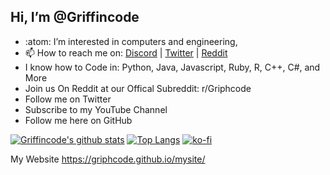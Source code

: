Hi, I’m @Griffincode
-----
- :atom: I’m interested in computers and engineering,  
- 📫 How to reach me on: [Discord](https://dsc.gg/griffincode) | [Twitter](https://twitter.com/Griffincode2) | [Reddit](https://www.reddit.com/user/Griffincode21)
- I know how to Code in: Python, Java, Javascript, Ruby, R, C++, C#, and More
- Join us On Reddit at our Offical Subreddit: r/Griphcode
- Follow me on Twitter 
- Subscribe to my YouTube Channel
- Follow me here on GitHub

[![Griffincode's github stats](https://github-readme-stats.vercel.app/api?username=Griphcode)](https://github.com/Griphcode/github-readme-stats) 
[![Top Langs](https://github-readme-stats.vercel.app/api/top-langs/?username=griphcode&layout=compact)](https://github.com/griphcode/github-readme-stats)
[![ko-fi](https://ko-fi.com/img/githubbutton_sm.svg)](https://ko-fi.com/N4N6693Q4)

My Website https://griphcode.github.io/mysite/
